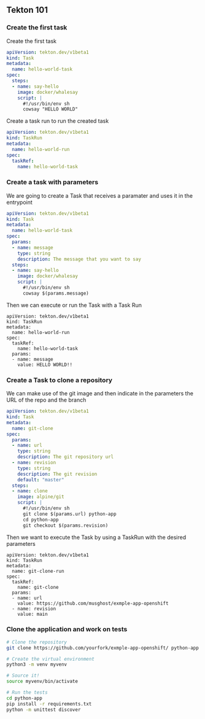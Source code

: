 ## Tekton 101

### Create the first task

Create the first task

```yaml
apiVersion: tekton.dev/v1beta1
kind: Task
metadata:
  name: hello-world-task
spec:
  steps:
  - name: say-hello
    image: docker/whalesay
    script: |
      #!/usr/bin/env sh
      cowsay "HELLO WORLD"
```

Create a task run to run the created task

```yaml
apiVersion: tekton.dev/v1beta1
kind: TaskRun
metadata:
  name: hello-world-run
spec:
  taskRef:
    name: hello-world-task
```

### Create a task with parameters

We are going to create a Task that receives a paramater and uses it in the entrypoint

```yaml
apiVersion: tekton.dev/v1beta1
kind: Task
metadata:
  name: hello-world-task
spec:
  params:
  - name: message
    type: string
    description: The message that you want to say
  steps:
  - name: say-hello
    image: docker/whalesay
    script: |
      #!/usr/bin/env sh
      cowsay $(params.message)
```

Then we can execute or run the Task with a Task Run

```
apiVersion: tekton.dev/v1beta1
kind: TaskRun
metadata:
  name: hello-world-run
spec:
  taskRef:
    name: hello-world-task
  params:
  - name: message
    value: HELLO WORLD!!
```

### Create a Task to clone a repository

We can make use of the git image and then indicate in the parameters the URL of the repo and the branch

```yaml
apiVersion: tekton.dev/v1beta1
kind: Task
metadata:
  name: git-clone
spec:
  params:
  - name: url
    type: string
    description: The git repository url
  - name: revision
    type: string
    description: The git revision
    default: "master"
  steps:
  - name: clone
    image: alpine/git
    script: |
      #!/usr/bin/env sh
      git clone $(params.url) python-app
      cd python-app
      git checkout $(params.revision)
```

Then we want to execute the Task by using a TaskRun with the desired parameters

```
apiVersion: tekton.dev/v1beta1
kind: TaskRun
metadata:
  name: git-clone-run
spec:
  taskRef:
    name: git-clone
  params:
  - name: url
    value: https://github.com/musghost/exmple-app-openshift
  - name: revision
    value: main
```

### Clone the application and work on tests

```bash
# Clone the repository
git clone https://github.com/yourfork/exmple-app-openshift/ python-app

# Create the virtual environment
python3 -m venv myvenv

# Source it!
source myvenv/bin/activate

# Run the tests
cd python-app
pip install -r requirements.txt
python -m unittest discover
```

